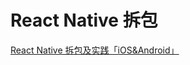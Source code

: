 # React Native 拆包








[React Native 拆包及实践「iOS&Android」](https://juejin.cn/post/6844903855805693965#heading-4)